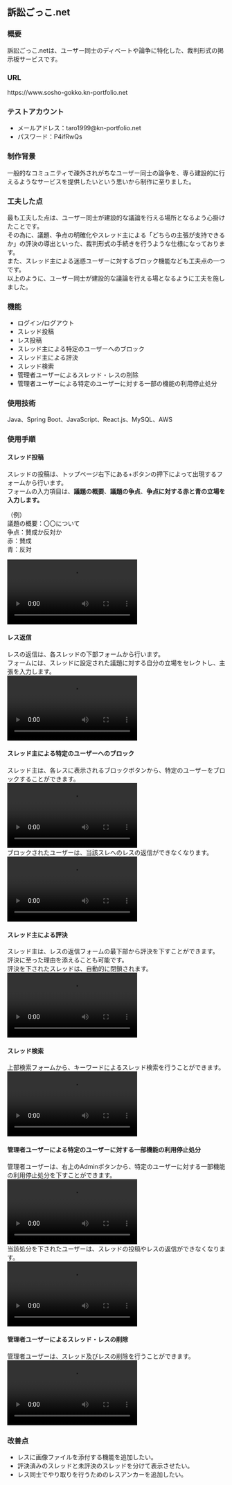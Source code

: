 <h2>訴訟ごっこ.net</h2>

<h3>概要</h3>
<div>
訴訟ごっこ.netは、ユーザー同士のディベートや論争に特化した、裁判形式の掲示板サービスです。
</div>

<h3>URL</h3>
<div>https://www.sosho-gokko.kn-portfolio.net</div>

<h3>テストアカウント</h3>
<ul>
  <li>メールアドレス：taro1999@kn-portfolio.net</li>
  <li>パスワード：P4ifRwQs</li>
</ul>

<h3>制作背景</h3>
<div>一般的なコミュニティで疎外されがちなユーザー同士の論争を、専ら建設的に行えるようなサービスを提供したいという思いから制作に至りました。</div>

<h3>工夫した点</h3>
<div>
最も工夫した点は、ユーザー同士が建設的な議論を行える場所となるよう心掛けたことです。</br>
その為に、議題、争点の明確化やスレッド主による「どちらの主張が支持できるか」の評決の導出といった、裁判形式の手続きを行うような仕様になっております。</br>
また、スレッド主による迷惑ユーザーに対するブロック機能なども工夫点の一つです。</br>
以上のように、ユーザー同士が建設的な議論を行える場となるように工夫を施しました。
</div> 

<h3>機能</h3>
<ul>
  <li>ログイン/ログアウト</li>
  <li>スレッド投稿</li>
  <li>レス投稿</li>
  <li>スレッド主による特定のユーザーへのブロック</li>
  <li>スレッド主による評決</li>
  <li>スレッド検索</li>
  <li>管理者ユーザーによるスレッド・レスの削除</li>
  <li>管理者ユーザーによる特定のユーザーに対する一部の機能の利用停止処分</li>
</ul>

<h3>使用技術</h3>
<div>Java、Spring Boot、JavaScript、React.js、MySQL、AWS</div>

<h3>使用手順</h3>

<h4>スレッド投稿</h4>
<div>
  <p>
    スレッドの投稿は、トップページ右下にある+ボタンの押下によって出現するフォームから行います。<br/>
    フォームの入力項目は、<strong>議題の概要</strong>、<strong>議題の争点</strong>、<strong>争点に対する赤と青の立場を入力します。</strong>
  </p>
  <p>
   （例）<br>
    議題の概要：〇〇について<br>
    争点：賛成か反対か<br>
    赤：賛成<br>
    青：反対
  </p>
</div>
<div><video controls src=https://user-images.githubusercontent.com/83113782/208531440-bb16f9da-e787-4b79-9330-12ffea53c131.mp4 /></div>

<h4>レス返信</h4>
<div>
  レスの返信は、各スレッドの下部フォームから行います。<br>
  フォームには、スレッドに設定された議題に対する自分の立場をセレクトし、主張を入力します。
</div>
<div><video controls src=https://user-images.githubusercontent.com/83113782/208532608-4d25260d-24f7-405c-a35e-f80f4fdc2062.mp4 /></div>

<h4>スレッド主による特定のユーザーへのブロック</h4>
<div>
  スレッド主は、各レスに表示されるブロックボタンから、特定のユーザーをブロックすることができます。
</div>
<div><video src=https://user-images.githubusercontent.com/83113782/208533404-2aedff8a-52b4-467d-8acd-f4d956864c34.mp4 /></div>
<div>ブロックされたユーザーは、当該スレへのレスの返信ができなくなります。</div>
<div><video src=https://user-images.githubusercontent.com/83113782/208537606-ebc58a39-72a1-414c-9030-ee61fb7c26b8.mp4 /></div>

<h4>スレッド主による評決</h4>
<div>
  スレッド主は、レスの返信フォームの最下部から評決を下すことができます。<br/>
  評決に至った理由を添えることも可能です。</br>
  評決を下されたスレッドは、自動的に閉鎖されます。
</div>
<div><video src=https://user-images.githubusercontent.com/83113782/208537803-86300c07-0356-41a2-ad8d-afbdddd882a3.mp4/></div>

<h4>スレッド検索</h4>
<div>上部検索フォームから、キーワードによるスレッド検索を行うことができます。</div>
<div><video src=https://user-images.githubusercontent.com/83113782/208538929-c491e05a-e929-4ee5-a574-12abeb8cf5f7.mp4 /></div>

<h4>管理者ユーザーによる特定のユーザーに対する一部機能の利用停止処分</h4>
<div>管理者ユーザーは、右上のAdminボタンから、特定のユーザーに対する一部機能の利用停止処分を下すことができます。</div>
<div><video src=https://user-images.githubusercontent.com/83113782/208539497-0d46a6a9-51de-4f45-899e-7ccfc7ac0639.mp4 /></div>

<div>当該処分を下されたユーザーは、スレッドの投稿やレスの返信ができなくなります。</div>
<div><video src=https://user-images.githubusercontent.com/83113782/208540061-ea3ed2c1-d6c7-4a78-9463-9db9e4d773b0.mp4 /></div>

<h4>管理者ユーザーによるスレッド・レスの削除</h4>
<div>管理者ユーザーは、スレッド及びレスの削除を行うことができます。</div>
<div><video src=https://user-images.githubusercontent.com/83113782/208539709-66c839f4-95cc-42ec-be11-3edde3a13f13.mp4/></div>


<h3>改善点</h3>
<div>
  <ul>
    <li>レスに画像ファイルを添付する機能を追加したい。</li>
    <li>評決済みのスレッドと未評決のスレッドを分けて表示させたい。</li>
    <li>レス同士でやり取りを行うためのレスアンカーを追加したい。</li>
  </ul>
</div>



